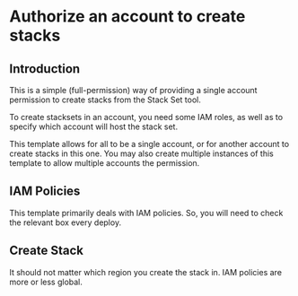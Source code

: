 # Authorize an account to create stacks

## Introduction

This is a simple (full-permission) way of providing a single account permission to create stacks from the Stack Set tool.

To create stacksets in an account, you need some IAM roles, as well as to specify which account will host the stack set.

This template allows for all to be a single account, or for another account to create stacks in this one.
You may also create multiple instances of this template to allow multiple accounts the permission.


## IAM Policies

This template primarily deals with IAM policies. So, you will need to check the relevant box every deploy.


## Create Stack

It should not matter which region you create the stack in. IAM policies are more or less global.

